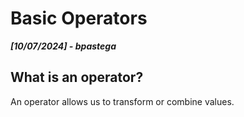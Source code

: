 # Basic Operators

***[10/07/2024] - bpastega***

<h2>What is an operator?</h2>

An operator allows us to transform or combine values. 
